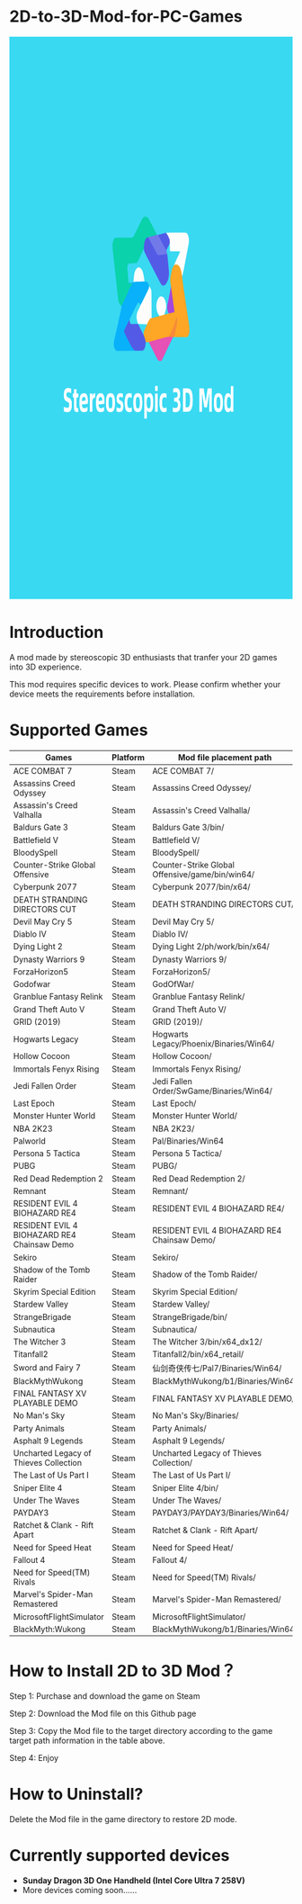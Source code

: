 # 2D-to-3D-Mod-for-PC-Games
<p align="center">
	<img src="Logo.png" width="1000" height="1000" alt="Winlator Logo" />  
</p>

# Introduction

A mod made by stereoscopic 3D enthusiasts that tranfer your 2D games into 3D experience.

This mod requires specific devices to work. Please confirm whether your device meets the requirements before installation.

# Supported Games

| **Games** | **Platform** | **Mod file placement path** |
| --- | --- | --- |
| ACE COMBAT 7 | Steam | ACE COMBAT 7/ |
| Assassins Creed Odyssey | Steam | Assassins Creed Odyssey/ |
| Assassin's Creed Valhalla | Steam | Assassin's Creed Valhalla/ |
| Baldurs Gate 3 | Steam | Baldurs Gate 3/bin/ |
| Battlefield V | Steam | Battlefield V/ |
| BloodySpell | Steam | BloodySpell/ |
| Counter-Strike Global Offensive | Steam | Counter-Strike Global Offensive/game/bin/win64/ |
| Cyberpunk 2077 | Steam | Cyberpunk 2077/bin/x64/ |
| DEATH STRANDING DIRECTORS CUT | Steam | DEATH STRANDING DIRECTORS CUT/ |
| Devil May Cry 5 | Steam | Devil May Cry 5/ |
| Diablo IV | Steam | Diablo IV/ |
| Dying Light 2 | Steam | Dying Light 2/ph/work/bin/x64/ |
| Dynasty Warriors 9 | Steam | Dynasty Warriors 9/ |
| ForzaHorizon5 | Steam | ForzaHorizon5/ |
| Godofwar | Steam | GodOfWar/ |
| Granblue Fantasy Relink | Steam | Granblue Fantasy Relink/ |
| Grand Theft Auto V | Steam | Grand Theft Auto V/ |
| GRID (2019) | Steam | GRID (2019)/ |
| Hogwarts Legacy | Steam | Hogwarts Legacy/Phoenix/Binaries/Win64/ |
| Hollow Cocoon | Steam | Hollow Cocoon/ |
| Immortals Fenyx Rising | Steam | Immortals Fenyx Rising/ |
| Jedi Fallen Order | Steam | Jedi Fallen Order/SwGame/Binaries/Win64/ |
| Last Epoch | Steam | Last Epoch/ |
| Monster Hunter World | Steam | Monster Hunter World/ |
| NBA 2K23 | Steam | NBA 2K23/ |
| Palworld | Steam | Pal/Binaries/Win64 |
| Persona 5 Tactica | Steam | Persona 5 Tactica/ |
| PUBG | Steam | PUBG/ |
| Red Dead Redemption 2 | Steam | Red Dead Redemption 2/ |
| Remnant | Steam | Remnant/ |
| RESIDENT EVIL 4 BIOHAZARD RE4 | Steam | RESIDENT EVIL 4 BIOHAZARD RE4/ |
| RESIDENT EVIL 4 BIOHAZARD RE4 Chainsaw Demo | Steam | RESIDENT EVIL 4 BIOHAZARD RE4 Chainsaw Demo/ |
| Sekiro | Steam | Sekiro/ |
| Shadow of the Tomb Raider | Steam | Shadow of the Tomb Raider/ |
| Skyrim Special Edition | Steam | Skyrim Special Edition/ |
| Stardew Valley | Steam | Stardew Valley/ |
| StrangeBrigade | Steam | StrangeBrigade/bin/ |
| Subnautica | Steam | Subnautica/ |
| The Witcher 3 | Steam | The Witcher 3/bin/x64_dx12/ |
| Titanfall2 | Steam | Titanfall2/bin/x64_retail/ |
| Sword and Fairy 7 | Steam | 仙剑奇侠传七/Pal7/Binaries/Win64/ |
| BlackMythWukong | Steam | BlackMythWukong/b1/Binaries/Win64/ |
| FINAL FANTASY XV PLAYABLE DEMO | Steam | FINAL FANTASY XV PLAYABLE DEMO/ |
| No Man's Sky | Steam | No Man's Sky/Binaries/ |
| Party Animals | Steam | Party Animals/ |
| Asphalt 9 Legends | Steam | Asphalt 9 Legends/ |
| Uncharted Legacy of Thieves Collection | Steam | Uncharted Legacy of Thieves Collection/ |
| The Last of Us Part I | Steam | The Last of Us Part I/ |
| Sniper Elite 4 | Steam | Sniper Elite 4/bin/ |
| Under The Waves | Steam | Under The Waves/ |
| PAYDAY3 | Steam | PAYDAY3/PAYDAY3/Binaries/Win64/ |
| Ratchet & Clank - Rift Apart | Steam | Ratchet & Clank - Rift Apart/ |
| Need for Speed Heat | Steam | Need for Speed Heat/ |
| Fallout 4 | Steam | Fallout 4/ |
| Need for Speed(TM) Rivals | Steam | Need for Speed(TM) Rivals/ |
| Marvel's Spider-Man Remastered | Steam | Marvel's Spider-Man Remastered/ |
| MicrosoftFlightSimulator | Steam | MicrosoftFlightSimulator/ |
| BlackMyth:Wukong | Steam | BlackMythWukong/b1/Binaries/Win64/ |

# How to Install 2D to 3D Mod？

Step 1: Purchase and download the game on Steam

Step 2: Download the Mod file on this Github page

Step 3: Copy the Mod file to the target directory according to the game target path information in the table above.

Step 4: Enjoy

# How to Uninstall?

Delete the Mod file in the game directory to restore 2D mode.

# Currently supported devices

- **Sunday Dragon 3D One Handheld (Intel Core Ultra 7 258V)**
- More devices coming soon......
